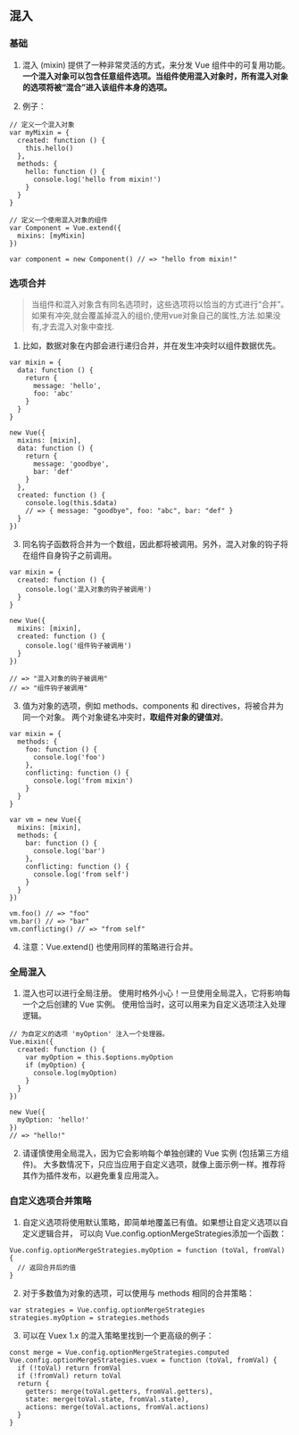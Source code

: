 ## 混入
### 基础
1. 混入 (mixin) 提供了一种非常灵活的方式，来分发 Vue 组件中的可复用功能。
**一个混入对象可以包含任意组件选项。当组件使用混入对象时，所有混入对象的选项将被“混合”进入该组件本身的选项。**

2. 例子：
```
// 定义一个混入对象
var myMixin = {
  created: function () {
    this.hello()
  },
  methods: {
    hello: function () {
      console.log('hello from mixin!')
    }
  }
}

// 定义一个使用混入对象的组件
var Component = Vue.extend({
  mixins: [myMixin]
})

var component = new Component() // => "hello from mixin!"
```

### 选项合并
> 当组件和混入对象含有同名选项时，这些选项将以恰当的方式进行“合并”。
> 如果有冲突,就会覆盖掉混入的组价,使用vue对象自己的属性,方法.如果没有,才去混入对象中查找.

1. 比如，数据对象在内部会进行递归合并，并在发生冲突时以组件数据优先。

```
var mixin = {
  data: function () {
    return {
      message: 'hello',
      foo: 'abc'
    }
  }
}

new Vue({
  mixins: [mixin],
  data: function () {
    return {
      message: 'goodbye',
      bar: 'def'
    }
  },
  created: function () {
    console.log(this.$data)
    // => { message: "goodbye", foo: "abc", bar: "def" }
  }
})
```

3. 同名钩子函数将合并为一个数组，因此都将被调用。另外，混入对象的钩子将在组件自身钩子之前调用。

```
var mixin = {
  created: function () {
    console.log('混入对象的钩子被调用')
  }
}

new Vue({
  mixins: [mixin],
  created: function () {
    console.log('组件钩子被调用')
  }
})

// => "混入对象的钩子被调用"
// => "组件钩子被调用"
```

3. 值为对象的选项，例如 methods、components 和 directives，将被合并为同一个对象。
两个对象键名冲突时，**取组件对象的键值对**。

```
var mixin = {
  methods: {
    foo: function () {
      console.log('foo')
    },
    conflicting: function () {
      console.log('from mixin')
    }
  }
}

var vm = new Vue({
  mixins: [mixin],
  methods: {
    bar: function () {
      console.log('bar')
    },
    conflicting: function () {
      console.log('from self')
    }
  }
})

vm.foo() // => "foo"
vm.bar() // => "bar"
vm.conflicting() // => "from self"
```

4. 注意：Vue.extend() 也使用同样的策略进行合并。

### 全局混入
1. 混入也可以进行全局注册。
使用时格外小心！一旦使用全局混入，它将影响每一个之后创建的 Vue 实例。
使用恰当时，这可以用来为自定义选项注入处理逻辑。

```
// 为自定义的选项 'myOption' 注入一个处理器。
Vue.mixin({
  created: function () {
    var myOption = this.$options.myOption
    if (myOption) {
      console.log(myOption)
    }
  }
})

new Vue({
  myOption: 'hello!'
})
// => "hello!"
```

2. 请谨慎使用全局混入，因为它会影响每个单独创建的 Vue 实例 (包括第三方组件)。
大多数情况下，只应当应用于自定义选项，就像上面示例一样。推荐将其作为插件发布，以避免重复应用混入。

### 自定义选项合并策略
1. 自定义选项将使用默认策略，即简单地覆盖已有值。如果想让自定义选项以自定义逻辑合并，
可以向 Vue.config.optionMergeStrategies添加一个函数：

```
Vue.config.optionMergeStrategies.myOption = function (toVal, fromVal) {
  // 返回合并后的值
}
```

2. 对于多数值为对象的选项，可以使用与 methods 相同的合并策略：

```
var strategies = Vue.config.optionMergeStrategies
strategies.myOption = strategies.methods
```

3. 可以在 Vuex 1.x 的混入策略里找到一个更高级的例子：

```
const merge = Vue.config.optionMergeStrategies.computed
Vue.config.optionMergeStrategies.vuex = function (toVal, fromVal) {
  if (!toVal) return fromVal
  if (!fromVal) return toVal
  return {
    getters: merge(toVal.getters, fromVal.getters),
    state: merge(toVal.state, fromVal.state),
    actions: merge(toVal.actions, fromVal.actions)
  }
}
```
